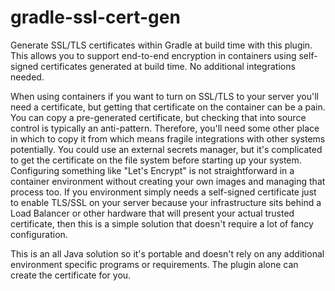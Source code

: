# gradle-ssl-cert-gen
Generate SSL/TLS certificates within Gradle at build time with this plugin.  This allows you to support end-to-end encryption in containers using self-signed certificates generated at build time.  No additional integrations needed.

When using containers if you want to turn on SSL/TLS to your server you'll need a certificate, but getting that certificate on the container can be a pain.  You can copy a pre-generated certificate, but checking that into source control is typically an anti-pattern.  Therefore, you'll need some other place in which to copy it from which means fragile integrations with other systems potentially.  You could use an external secrets manager, but it's complicated to get the certificate on the file system before starting up your system.  Configuring something like "Let's Encrypt" is not straightforward in a container environment without creating your own images and managing that process too.  If you environment simply needs a self-signed certificate just to enable TLS/SSL on your server because your infrastructure sits behind a Load Balancer or other hardware that will present your actual trusted certificate, then this is a simple solution that doesn't require a lot of fancy configuration.

This is an all Java solution so it's portable and doesn't rely on any additional environment specific programs or requirements.  The plugin alone can create the certificate for you. 
